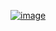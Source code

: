 ﻿[![image](https://github.com/user-attachments/assets/486243d5-6a2f-4c17-a2fe-0a71fc7af11d)](https://github.com/encrypted-def/basic-algo-lecture/blob/master/0x09/solutions/13913.cpp)
